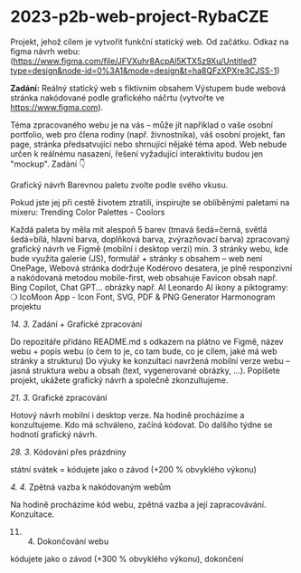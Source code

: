 # 2023-p2b-web-project-RybaCZE

Projekt, jehož cílem je vytvořit funkční statický web. Od začátku.
Odkaz na figma návrh webu: (https://www.figma.com/file/JFVXuhr8AcpAl5KTX5z9Xu/Untitled?type=design&node-id=0%3A1&mode=design&t=ha8QFzXPXre3CJSS-1)

**Zadání:**
Reálný statický web s fiktivním obsahem
Výstupem bude webová stránka nakódované podle grafického náčrtu (vytvořte ve https://www.figma.com).

Téma zpracovaného webu je na vás – může jít například o vaše osobní portfolio, web pro člena rodiny (např. živnostníka), váš osobní projekt, fan page, stránka předsatvující nebo shrnující nějaké téma apod.
Web nebude určen k reálnému nasazení, řešení vyžadující interaktivitu budou jen "mockup".
Zadání 👇

Grafický návrh
Barevnou paletu zvolte podle svého vkusu.

Pokud jste jej při cestě životem ztratili, inspirujte se oblíběnými paletami na mixeru: Trending Color Palettes - Coolors

Každá paleta by měla mít alespoň 5 barev (tmavá šedá=černá, světlá šedá=bílá, hlavní barva, doplňková barva, zvýrazňovací barva)
zpracovaný grafický návrh ve Figmě (mobilní i desktop verzi)
min. 3 stránky webu, kde bude využita galerie (JS), formulář + stránky s obsahem – web není OnePage,
Webová stránka
dodržuje Kodérovo desatera,
je plně responzivní a nakódovaná metodou mobile-first,
web obsahuje Favicon
obsah např. Bing Copilot, Chat GPT...
obrázky např. AI Leonardo AI
ikony a piktogramy: ❍ IcoMoon App - Icon Font, SVG, PDF & PNG Generator
Harmonogram projektu

_14. 3._
Zadání + Grafické zpracování

Do repozitáře přidáno README.md s
odkazem na plátno ve Figmě,
název webu + popis webu (o čem to je, co tam bude, co je cílem, jaké má web stránky a strukturu)
Do výuky ke konzultaci navržená mobilní verze webu – jasná struktura webu a obsah (text, vygenerované obrázky, ...).
Popíšete projekt, ukážete grafický návrh a společně zkonzultujeme.

_21. 3._
Grafické zpracování

Hotový návrh mobilní i desktop verze. Na hodině procházíme a konzultujeme. Kdo má schváleno, začíná kódovat.
Do dalšího týdne se hodnotí grafický návrh.

_28. 3._
Kódování přes prázdniny

státní svátek = kódujete jako o závod (+200 % obvyklého výkonu)

_4. 4._
Zpětná vazba k nakódovaným webům

Na hodině procházíme kód webu, zpětná vazba a její zapracovávání. Konzultace.

11. 4.  Dokončování webu

kódujete jako o závod (+300 % obvyklého výkonu), dokončení
